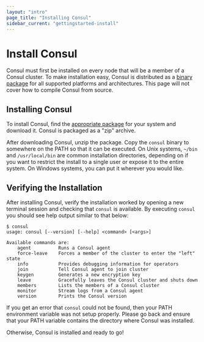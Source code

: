 ```yaml
---
layout: "intro"
page_title: "Installing Consul"
sidebar_current: "gettingstarted-install"
---
```


# Install Consul

Consul must first be installed on every node that will be a member of a
Consul cluster. To make installation easy, Consul is distributed as a
[binary package](/downloads.html) for all supported platforms and
architectures. This page will not cover how to compile Consul from
source.

## Installing Consul

To install Consul, find the [appropriate package](/downloads.html) for
your system and download it. Consul is packaged as a "zip" archive.

After downloading Consul, unzip the package. Copy the `consul` binary to
somewhere on the PATH so that it can be executed. On Unix systems,
`~/bin` and `/usr/local/bin` are common installation directories,
depending on if you want to restrict the install to a single user or
expose it to the entire system. On Windows systems, you can put it wherever
you would like.

## Verifying the Installation

After installing Consul, verify the installation worked by opening a new
terminal session and checking that `consul` is available. By executing
`consul` you should see help output similar to that below:

```
$ consul
usage: consul [--version] [--help] <command> [<args>]

Available commands are:
    agent          Runs a Consul agent
    force-leave    Forces a member of the cluster to enter the "left" state
    info           Provides debugging information for operators
    join           Tell Consul agent to join cluster
    keygen         Generates a new encryption key
    leave          Gracefully leaves the Consul cluster and shuts down
    members        Lists the members of a Consul cluster
    monitor        Stream logs from a Consul agent
    version        Prints the Consul version
```

If you get an error that `consul` could not be found, then your PATH
environment variable was not setup properly. Please go back and ensure
that your PATH variable contains the directory where Consul was installed.

Otherwise, Consul is installed and ready to go!
